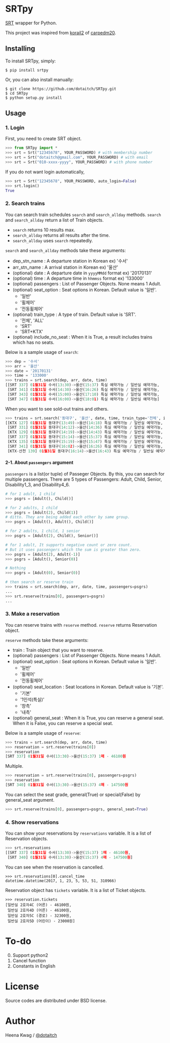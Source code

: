 # SRTpy

[SRT](https://etk.srail.co.kr) wrapper for Python.

This project was inspired from [korail2](https://github.com/carpedm20/korail2) of [carpedm20](https://carpedm20.github.io).

## Installing

To install SRTpy, simply:

    $ pip install srtpy

Or, you can also install manually:

    $ git clone https://github.com/dotaitch/SRTpy.git
    $ cd SRTpy
    $ python setup.py install

## Usage

### 1. Login

First, you need to create SRT object.

```python
>>> from SRTpy import *
>>> srt = Srt("12345678", YOUR_PASSWORD) # with membership number
>>> srt = Srt("dotaitch@gmail.com", YOUR_PASSWORD) # with email
>>> srt = Srt("010-xxxx-yyyy", YOUR_PASSWORD) # with phone number
```

If you do not want login automatically, 

```python
>>> srt = Srt("12345678", YOUR_PASSWORD, auto_login=False)
>>> srt.login()
True
```

### 2. Search trains

You can search train schedules `search` and `search_allday` methods.
`search` and `search_allday` return a list of Train objects.

- `search` returns 10 results max.
- `search_allday` returns all results after the time.
- `search_allday` uses `search` repeatedly.

`search` and `search_allday` methods take these arguments:

- dep_stn_name : A departure station in Korean  ex) '수서'
- arr_stn_name : A arrival station in Korean  ex) '울산'
- (optional) date : A departure date in `yyyyMMdd` format  ex) '20170131'
- (optional) time : A departure time in `hhmmss` format  ex) '133000'
- (optional) passengers : List of Passenger Objects. None means 1 Adult. 
- (optional) seat_option : Seat options in Korean. Default value is '일반'.
    - '일반'
    - '휠체어'
    - '전동휠체어'
- (optional) train_type : A type of train. Default value is 'SRT'.
    - '전체', 'ALL'
    - 'SRT'
    - 'SRT+KTX'
- (optional) include_no_seat : When it is True, a result includes trains which has no seats.

Below is a sample usage of `search`:

```python
>>> dep = '수서'
>>> arr = '울산'
>>> date = '20170131'
>>> time = '133000'
>>> trains = srt.search(dep, arr, date, time)
[[SRT 337] 01월31일 수서(13:30)->울산(15:37) 특실 예약가능 / 일반실 예약가능,
 [SRT 341] 01월31일 수서(14:30)->울산(16:26) 특실 예약가능 / 일반실 예약가능,
 [SRT 343] 01월31일 수서(15:00)->울산(17:10) 특실 예약가능 / 일반실 예약가능,
 [SRT 347] 01월31일 수서(16:00)->울산(18:01) 특실 예약가능 / 일반실 예약가능]
```

When you want to see sold-out trains and others.

```python
>>> trains = srt.search('동대구', '울산', date, time, train_type='전체', include_no_seat=True)
[[KTX 127] 01월31일 동대구(13:49)->울산(14:18) 특실 예약가능 / 일반실 예약가능,
 [SRT 331] 01월31일 동대구(14:12)->울산(14:36) 특실 예약가능 / 일반실 예약가능,
 [KTX 129] 01월31일 동대구(14:19)->울산(14:43) 특실 예약가능 / 일반실 예약가능,
 [SRT 337] 01월31일 동대구(15:14)->울산(15:37) 특실 예약가능 / 일반실 예약가능,
 [KTX 135] 01월31일 동대구(15:19)->울산(15:47) 특실 예약가능 / 일반실 예약가능,
 [SRT 341] 01월31일 동대구(16:02)->울산(16:26) 특실 예약가능 / 일반실 예약가능,
 [KTX-산천 139] 01월31일 동대구(16:14)->울산(16:43) 특실 예약가능 / 일반실 예약가능]
```

#### 2-1. About `passengers` argument

`passengers` is a list(or tuple) of Passeger Objects.
By this, you can search for multiple passengers.
There are 5 types of Passengers: Adult, Child, Senior, Disability1_3, and Disability4_6.

```python
# for 1 adult, 1 child
>>> psgrs = [Adult(), Child()]

# for 2 adults, 1 child
>>> psgrs = [Adult(2), Child(1)]
# ditto. They are being added each other by same group.
>>> psgrs = [Adult(), Adult(), Child()]

# for 2 adults, 1 child, 1 senior
>>> psgrs = [Adult(2), Child(), Senior()]

# for 1 adult, It supports negative count or zero count. 
# But it uses passengers which the sum is greater than zero.
>>> psgrs = [Adult(2), Adult(-1)]
>>> psgrs = [Adult(), Senior(0)]

# Nothing
>>> psgrs = [Adult(0), Senior(0)]

# then search or reserve train
>>> trains = srt.search(dep, arr, date, time, passengers=psgrs)
...
>>> srt.reserve(trains[0], passengers=psgrs)
...
```

### 3. Make a reservation

You can reserve trains with `reserve` method.
`reserve` returns Reservation object.

`reserve` methods take these arguments:

- train : Train object that you want to reserve.
- (optional) passengers : List of Passenger Objects. None means 1 Adult. 
- (optional) seat_option : Seat options in Korean. Default value is '일반'.
    - '일반'
    - '휠체어'
    - '전동휠체어'
- (optional) seat_location : Seat locations in Korean. Default value is '기본'.
    - '기본'
    - '1인석(특실)'
    - '창측'
    - '내측'
- (optional) general_seat : When it is True, you can reserve a general seat. When it is False, you can reserve a special seat.

Below is a sample usage of `reserve`:

```python
>>> trains = srt.search(dep, arr, date, time)
>>> reservation = srt.reserve(trains[0])
>>> reservation
[SRT 337] 01월31일 수서(13:30)->울산(15:37) 1매 - 46100원
```

Multiple.

```python
>>> reservation = srt.reserve(trains[0], passengers=psgrs)
>>> reservation
[SRT 340] 01월31일 수서(13:30)->울산(15:37) 4매 - 147500원
```

You can select the seat grade, general(True) or special(False) by general_seat argument.

```python
>>> srt.reserve(trains[0], passengers=psgrs, general_seat=True)
```

### 4. Show reservations ####

You can show your reservations by `reservations` variable.
It is a list of Reservation objects.

```python
>>> srt.reservations
[[SRT 337] 01월31일 수서(13:30)->울산(15:37) 1매 - 46100원,
 [SRT 340] 01월31일 수서(13:30)->울산(15:37) 4매 - 147500원]
```

You can see when the reservation is cancelled. 

```
>>> srt.reservations[0].cancel_time
datetime.datetime(2017, 1, 23, 5, 53, 51, 310966)
```

Reservation object has `tickets` variable.
It is a list of Ticket objects.

```
>>> reservation.tickets
[일반실 2호차4C (어른) - 46100원,
 일반실 2호차4D (어른) - 46100원,
 일반실 2호차5C (경로) - 32300원,
 일반실 2호차5D (어린이) - 23000원]
```

# To-do

0. Support python2
1. Cancel function
2. Constants in English

# License

Source codes are distributed under BSD license.

# Author

Heena Kwag / [@dotaitch](https://github.com/dotaitch)
